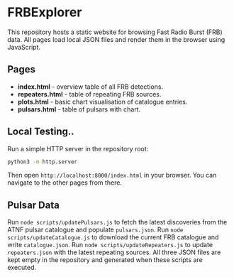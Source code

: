 # FRBExplorer

This repository hosts a static website for browsing Fast Radio Burst (FRB) data. All pages load local JSON files and render them in the browser using JavaScript.

## Pages

- **index.html** - overview table of all FRB detections.
- **repeaters.html** - table of repeating FRB sources.
- **plots.html** - basic chart visualisation of catalogue entries.
- **pulsars.html** - table of pulsars with chart.

## Local Testing..

Run a simple HTTP server in the repository root:

```bash
python3 -m http.server
```

Then open `http://localhost:8000/index.html` in your browser. You can navigate to the other pages from there.

## Pulsar Data

Run `node scripts/updatePulsars.js` to fetch the latest discoveries from the ATNF pulsar catalogue and populate `pulsars.json`.
Run `node scripts/updateCatalogue.js` to download the current FRB catalogue and write `catalogue.json`.
Run `node scripts/updateRepeaters.js` to update `repeaters.json` with the latest repeating sources.
All three JSON files are kept empty in the repository and generated when these scripts are executed.
